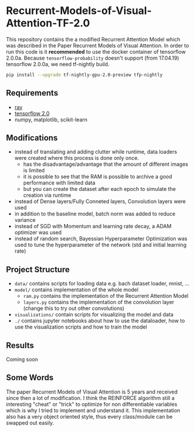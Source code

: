# Recurrent-Models-of-Visual-Attention-TF-2.0
This repository contains the a modified Recurrent Attention Model which was described in the Paper Recurrent Models of Visual Attention. 
In order to run this code is it **recommended** to use the docker container of tensorflow 2.0.0a. Because `tensorflow-probability` doesn't support (from 17.04.19) tensorflow 2.0.0a, we need tf-nightly build. 

```bash
pip install --upgrade tf-nightly-gpu-2.0-preview tfp-nightly
```

## Requirements
- [ray](http://ray.readthedocs.io)
- [tensorflow 2.0](https://www.tensorflow.org/versions/r2.0/api_docs/python/tf)
- numpy, matplotlib, scikit-learn

## Modifications
- instead of translating and adding clutter while runtime, data loaders were created where this process is done only once. 
  - has the disadvantage/advantage that the amount of different images is limited
  - it is possible to see that the RAM is possible to archive a good performance with limited data
  - but you can create the dataset after each epoch to simulate the creation via runtime
- instead of Dense layers/Fully Conneted layers, Convolution layers were used
- in addition to the baseline model, batch norm was added to reduce variance
- instead of SGD with Momentum and learning rate decay, a ADAM optimizer was used
- instead of random search, Bayessian Hyperparameter Optimization was used to tune the hyperparameter of the network (std and initial learning rate)

## Project Structure
- `data/` contains scripts for loading data e.g. bach dataset loader, mnist, ...
- `model/` contains implementation of the whole model
    - `ram.py` contains the implementation of the Recurrent Attention Model
    - `layers.py` contains the implementation of the convolution layer (change this to try out other convolutions)
- `visualizations/` contain scripts for visualizing the model and data
- `./` contains jupyter notebooks about how to use the dataloader, how to use the visualization scripts and how to train the model

## Results
Coming soon

## Some Words
The paper Recurrent Models of Visual Attention is 5 years and received since then a lot of modification. I think the REINFORCE algorithm still a interesting "cheat" or "trick" to optimize for non differentiable variables which is why I tried to implement and understand it. This implementation also has a very object oriented style, thus every class/module can be swapped out easily.
